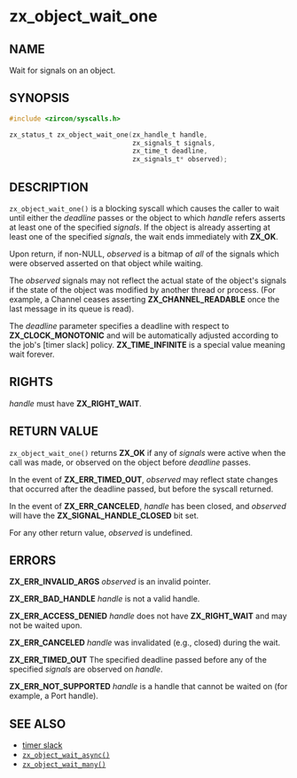 # zx_object_wait_one

## NAME

<!-- Updated by update-docs-from-fidl, do not edit. -->

Wait for signals on an object.

## SYNOPSIS

<!-- Updated by update-docs-from-fidl, do not edit. -->

```c
#include <zircon/syscalls.h>

zx_status_t zx_object_wait_one(zx_handle_t handle,
                               zx_signals_t signals,
                               zx_time_t deadline,
                               zx_signals_t* observed);
```

## DESCRIPTION

`zx_object_wait_one()` is a blocking syscall which causes the caller to
wait until either the *deadline* passes or the object to which *handle* refers
asserts at least one of the specified *signals*. If the object is already
asserting at least one of the specified *signals*, the wait ends immediately
with **ZX_OK**.

Upon return, if non-NULL, *observed* is a bitmap of *all* of the
signals which were observed asserted on that object while waiting.

The *observed* signals may not reflect the actual state of the object's
signals if the state of the object was modified by another thread or
process.  (For example, a Channel ceases asserting **ZX_CHANNEL_READABLE**
once the last message in its queue is read).

The *deadline* parameter specifies a deadline with respect to
**ZX_CLOCK_MONOTONIC** and will be automatically adjusted according to the job's
[timer slack] policy.  **ZX_TIME_INFINITE** is a special value meaning wait
forever.

## RIGHTS

<!-- Updated by update-docs-from-fidl, do not edit. -->

*handle* must have **ZX_RIGHT_WAIT**.

## RETURN VALUE

`zx_object_wait_one()` returns **ZX_OK** if any of *signals* were active when
the call was made, or observed on the object before *deadline* passes.

In the event of **ZX_ERR_TIMED_OUT**, *observed* may reflect state changes
that occurred after the deadline passed, but before the syscall returned.

In the event of **ZX_ERR_CANCELED**, *handle* has been closed,
and *observed* will have the **ZX_SIGNAL_HANDLE_CLOSED** bit set.

For any other return value, *observed* is undefined.

## ERRORS

**ZX_ERR_INVALID_ARGS**  *observed* is an invalid pointer.

**ZX_ERR_BAD_HANDLE**  *handle* is not a valid handle.

**ZX_ERR_ACCESS_DENIED**  *handle* does not have **ZX_RIGHT_WAIT** and may
not be waited upon.

**ZX_ERR_CANCELED**  *handle* was invalidated (e.g., closed) during the wait.

**ZX_ERR_TIMED_OUT**  The specified deadline passed before any of the specified
*signals* are observed on *handle*.

**ZX_ERR_NOT_SUPPORTED**  *handle* is a handle that cannot be waited on
(for example, a Port handle).

## SEE ALSO

 - [timer slack](/docs/concepts/objects/timer_slack.md)
 - [`zx_object_wait_async()`]
 - [`zx_object_wait_many()`]

<!-- References updated by update-docs-from-fidl, do not edit. -->

[`zx_object_wait_async()`]: object_wait_async.md
[`zx_object_wait_many()`]: object_wait_many.md
